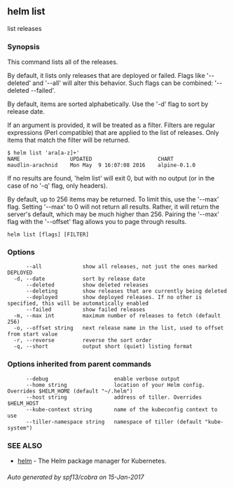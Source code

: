 ## helm list

list releases

### Synopsis



This command lists all of the releases.

By default, it lists only releases that are deployed or failed. Flags like
'--deleted' and '--all' will alter this behavior. Such flags can be combined:
'--deleted --failed'.

By default, items are sorted alphabetically. Use the '-d' flag to sort by
release date.

If an argument is provided, it will be treated as a filter. Filters are
regular expressions (Perl compatible) that are applied to the list of releases.
Only items that match the filter will be returned.

	$ helm list 'ara[a-z]+'
	NAME            	UPDATED                 	CHART
	maudlin-arachnid	Mon May  9 16:07:08 2016	alpine-0.1.0

If no results are found, 'helm list' will exit 0, but with no output (or in
the case of no '-q' flag, only headers).

By default, up to 256 items may be returned. To limit this, use the '--max' flag.
Setting '--max' to 0 will not return all results. Rather, it will return the
server's default, which may be much higher than 256. Pairing the '--max'
flag with the '--offset' flag allows you to page through results.


```
helm list [flags] [FILTER]
```

### Options

```
      --all             show all releases, not just the ones marked DEPLOYED
  -d, --date            sort by release date
      --deleted         show deleted releases
      --deleting        show releases that are currently being deleted
      --deployed        show deployed releases. If no other is specified, this will be automatically enabled
      --failed          show failed releases
  -m, --max int         maximum number of releases to fetch (default 256)
  -o, --offset string   next release name in the list, used to offset from start value
  -r, --reverse         reverse the sort order
  -q, --short           output short (quiet) listing format
```

### Options inherited from parent commands

```
      --debug                     enable verbose output
      --home string               location of your Helm config. Overrides $HELM_HOME (default "~/.helm")
      --host string               address of tiller. Overrides $HELM_HOST
      --kube-context string       name of the kubeconfig context to use
      --tiller-namespace string   namespace of tiller (default "kube-system")
```

### SEE ALSO
* [helm](helm.md)	 - The Helm package manager for Kubernetes.

###### Auto generated by spf13/cobra on 15-Jan-2017
